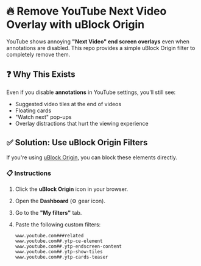 # 🔥 Remove YouTube Next Video Overlay with uBlock Origin

YouTube shows annoying **"Next Video" end screen overlays** even when annotations are disabled. This repo provides a simple uBlock Origin filter to completely remove them.

## ❓ Why This Exists

Even if you disable **annotations** in YouTube settings, you'll still see:

- Suggested video tiles at the end of videos
- Floating cards
- "Watch next" pop-ups
- Overlay distractions that hurt the viewing experience

## ✅ Solution: Use uBlock Origin Filters

If you're using [uBlock Origin](https://github.com/gorhill/uBlock), you can block these elements directly.

### 📋 Instructions

1. Click the **uBlock Origin** icon in your browser.
2. Open the **Dashboard** (⚙️ gear icon).
3. Go to the **"My filters"** tab.
4. Paste the following custom filters:

   ```plaintext
   www.youtube.com###related
   www.youtube.com##.ytp-ce-element
   www.youtube.com##.ytp-endscreen-content
   www.youtube.com##.ytp-show-tiles
   www.youtube.com##.ytp-cards-teaser